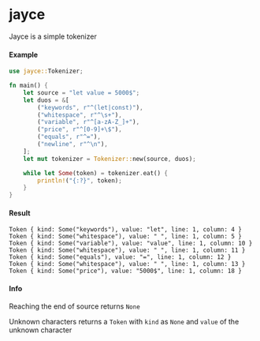# jayce

Jayce is a simple tokenizer

#### Example

```rust
use jayce::Tokenizer;

fn main() {
    let source = "let value = 5000$";
    let duos = &[
        ("keywords", r"^(let|const)"),
        ("whitespace", r"^\s+"),
        ("variable", r"^[a-zA-Z_]+"),
        ("price", r"^[0-9]+\$"),
        ("equals", r"^="),
        ("newline", r"^\n"),
    ];
    let mut tokenizer = Tokenizer::new(source, duos);

    while let Some(token) = tokenizer.eat() {
        println!("{:?}", token);
    }
}
```

#### Result

```rust,ignore
Token { kind: Some("keywords"), value: "let", line: 1, column: 4 }
Token { kind: Some("whitespace"), value: " ", line: 1, column: 5 }
Token { kind: Some("variable"), value: "value", line: 1, column: 10 }
Token { kind: Some("whitespace"), value: " ", line: 1, column: 11 }
Token { kind: Some("equals"), value: "=", line: 1, column: 12 }
Token { kind: Some("whitespace"), value: " ", line: 1, column: 13 }
Token { kind: Some("price"), value: "5000$", line: 1, column: 18 }
```

#### Info

Reaching the end of source returns `None`

Unknown characters returns a `Token` with `kind` as `None` and `value` of the unknown character
